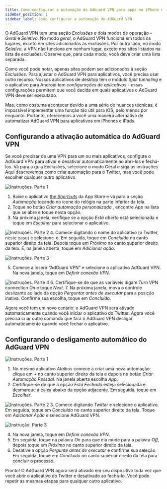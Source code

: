 ```yaml
---
title: Como configurar a automação do AdGuard VPN para apps no iPhone e iPad
sidebar_position: 1
sidebar_label: Como configurar a automação do AdGuard VPN
---
```


O AdGuard VPN tem uma seção *Exclusões* e dois modos de operação – *Geral* e *Seletivo*. No modo *geral*, o AdGuard VPN funciona em todos os lugares, exceto em sites adicionados às exclusões. Por outro lado, no modo *Seletivo*, a VPN não funciona em nenhum lugar, exceto nos sites listados na lista de exclusões. Observe que, para cada modo, você deve criar uma lista separada.

Como você pode notar, apenas sites podem ser adicionados à seção *Exclusões*. Para ajustar o AdGuard VPN para aplicativos, você precisa usar outro recurso. Nossos aplicativos de desktop têm o módulo *Split tunneling* e o aplicativo para Android tem *configurações de aplicativos* - essas configurações permitem que você decida em quais aplicativos o AdGuard VPN deve ser executado.

Mas, como costuma acontecer devido a uma série de nuances técnicas, é impossível implementar uma função tão útil para iOS, pelo menos por enquanto. Portanto, oferecemos a você uma maneira alternativa de automatizar AdGuard VPN para aplicativos em iPhones e iPads.

## Configurando a ativação automática do AdGuard VPN

Se você precisar de uma VPN para um ou mais aplicativos, configure o AdGuard VPN para ativar e desativar automaticamente ao abri-los e fechá-los. Vá para a guia Exclusões, selecione o modo Geral e siga as instruções. Aqui descrevemos como criar automação para o Twitter, mas você pode escolher qualquer outro aplicativo.

![Instruções. Parte 1](https://cdn.adguard.com/public/Adguard/Blog/VPNauto/vpn_on1_en.jpg)
1. Baixe o aplicativo [the *Shortcuts*](https://apps.apple.com/us/app/shortcuts/id915249334) da App Store e vá para a seção *Automação* tocando no ícone do relógio na parte inferior da tela.
2. Toque no botão *Criar automação personalizada* , encontre *App* na lista que se abre e toque nesta opção.
3. Na próxima janela, verifique se a opção *Está aberto* está selecionada e toque em *Escolher* para selecionar o aplicativo.

![Instruções. Parte 2](https://cdn.adguard.com/public/Adguard/Blog/VPNauto/vpn_on2_en.jpg)
4. Comece digitando o nome do aplicativo (o Twitter, neste caso) e selecione-o. Em seguida, toque em *Concluído* no canto superior direito da tela. Depois toque em *Próximo* no canto superior direito da tela. E, na janela aberta, toque em *Adicionar ação*.

![Instruções. Parte 3](https://cdn.adguard.com/public/Adguard/Blog/VPNauto/vpn_on3_en.jpg)

5. Comece a inserir “AdGuard VPN” e selecione o aplicativo AdGuard VPN. Na nova janela, toque em *Definir conexão VPN*.

![Instruções. Parte 4](https://cdn.adguard.com/public/Adguard/Blog/VPNauto/vpn_on4_en.jpg)
6. Certifique-se de que as variáveis digam *Turn* VPN connection *On* e toque *Next*.
7. Na próxima janela, mova o controle deslizante ao lado da opção *Perguntar antes de executar* para a posição inativa. Confirme sua escolha, toque em *Concluído*.

Agora você tem um novo cenário: o AdGuard VPN será ativado automaticamente quando você iniciar o aplicativo do Twitter. Agora você precisa criar outro comando que fará o AdGuard VPN desligar automaticamente quando você fechar o aplicativo.

## Configurando o desligamento automático do AdGuard VPN

![Instruções. Parte 1](https://cdn.adguard.com/public/Adguard/Blog/VPNauto/vpn_off1_en.jpg)
1. No mesmo aplicativo *Atalhos* comece a criar uma nova automação: clique em *+* no canto superior direito da tela e depois no botão *Criar Automação Pessoal*. Na janela aberta escolha *App*.
2. Certifique-se de que a opção *Está Fechado* esteja selecionada e desmarque a caixa abaixo da opção adjacente. Em seguida, toque em *Escolher*.

![Instruções. Parte 2](https://cdn.adguard.com/public/Adguard/Blog/VPNauto/vpn_off2_en.jpg)
3. Comece digitando *Twitter* e selecione o aplicativo. Em seguida, toque em *Concluído* no canto superior direito da tela. Toque em *Adicionar Ação* e selecione AdGuard VPN.

![Instrução. Parte 3](https://cdn.adguard.com/public/Adguard/Blog/VPNauto/vpn_off3_en.jpg)

4. Na nova janela, toque em *Definir conexão VPN*.
5. Em seguida, toque na palavra *On* para que ela mude para a palavra *Off*, depois toque em *Próximo* no canto superior direito da tela.
6. Desative a opção *Pergunte antes de executar* e confirme sua seleção. Em seguida, toque em *Concluído* no canto superior direito da tela para concluir o processo.

Pronto! O AdGuard VPN agora será ativado em seu dispositivo toda vez que você abrir o aplicativo do Twitter e desativado ao fechá-lo. Você pode repetir as mesmas etapas para qualquer outro aplicativo. 